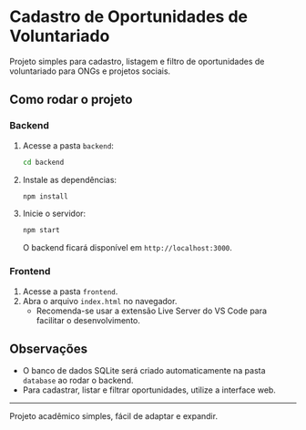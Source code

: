 # Cadastro de Oportunidades de Voluntariado

Projeto simples para cadastro, listagem e filtro de oportunidades de voluntariado para ONGs e projetos sociais.

## Como rodar o projeto

### Backend
1. Acesse a pasta `backend`:
   ```bash
   cd backend
   ```
2. Instale as dependências:
   ```bash
   npm install
   ```
3. Inicie o servidor:
   ```bash
   npm start
   ```
   O backend ficará disponível em `http://localhost:3000`.

### Frontend
1. Acesse a pasta `frontend`.
2. Abra o arquivo `index.html` no navegador.
   - Recomenda-se usar a extensão Live Server do VS Code para facilitar o desenvolvimento.

## Observações
- O banco de dados SQLite será criado automaticamente na pasta `database` ao rodar o backend.
- Para cadastrar, listar e filtrar oportunidades, utilize a interface web.

---
Projeto acadêmico simples, fácil de adaptar e expandir.
